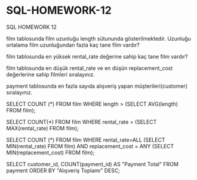 # SQL-HOMEWORK-12
SQL HOMEWORK 12

film tablosunda film uzunluğu length sütununda gösterilmektedir. Uzunluğu ortalama film uzunluğundan fazla kaç tane film vardır?

film tablosunda en yüksek rental_rate değerine sahip kaç tane film vardır?

film tablosunda en düşük rental_rate ve en düşün replacement_cost değerlerine sahip filmleri sıralayınız.

payment tablosunda en fazla sayıda alışveriş yapan müşterileri(customer) sıralayınız.

SELECT COUNT (*) FROM film WHERE length > (SELECT AVG(length) FROM film);

SELECT COUNT(*) FROM film WHERE rental_rate = (SELECT MAX(rental_rate) FROM film);

SELECT COUNT (*) FROM film WHERE rental_rate=ALL (SELECT MIN(rental_rate) FROM film) AND replacement_cost = ANY (SELECT MIN(replacement_cost) FROM film);

SELECT customer_id, COUNT(payment_id) AS "Payment Total" FROM payment ORDER BY "Alışveriş Toplamı" DESC;
